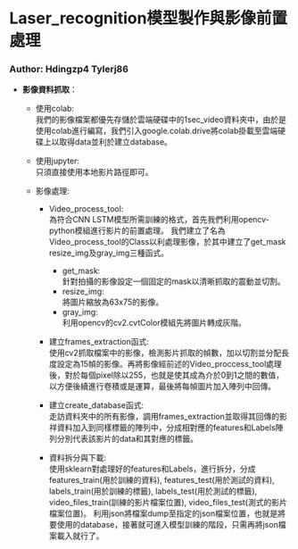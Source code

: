# **Laser_recognition模型製作與影像前置處理**
### **Author: Hdingzp4  Tylerj86**
* **影像資料抓取**：<br>
    * 使用colab:<br>
        我們的影像檔案都優先存儲於雲端硬碟中的1sec_video資料夾中，由於是使用colab進行編寫，我們引入google.colab.drive將colab掛載至雲端硬碟上以取得data並利於建立database。<br>
    * 使用jupyter:<br>
        只須直接使用本地影片路徑即可。

    * 影像處理:<br>
      * Video_process_tool:<br>
          為符合CNN LSTM模型所需訓練的格式，首先我們利用opencv-python模組進行影片的前置處理。
          我們建立了名為Video_process_tool的Class以利處理影像，於其中建立了get_mask resize_img及gray_img三種函式。
        * get_mask:<br>
            針對拍攝的影像設定一個固定的mask以清晰抓取的震動並切割。
        * resize_img:<br>
            將圖片縮放為63x75的影像。
        * gray_img:<br>
            利用opencv的cv2.cvtColor模組先將圖片轉成灰階。
      * 建立frames_extraction函式:<br>
            使用cv2抓取檔案中的影像，檢測影片抓取的幀數，加以切割並分配長度設定為15幀的影像。再將影像經前述的Video_proccess_tool處理後，對於每個pixel除以255，也就是使其成為介於0到1之間的數值，以方便後續進行卷積或是運算，最後將每幀圖片加入陣列中回傳。
      * 建立create_database函式:<br>
            走訪資料夾中的所有影像，調用frames_extraction並取得其回傳的影祥資料加入到同樣標籤的陣列中，分成相對應的features和Labels陣列分別代表該影片的data和其對應的標籤。

      * 資料拆分與下載:<br>
          使用sklearn對處理好的features和Labels，進行拆分，分成features_train(用於訓練的資料), features_test(用於測試的資料), labels_train(用於訓練的標籤), labels_test(用於測試的標籤), video_files_train(訓練的影片檔案位置), video_files_test(測式的影片檔案位置)。
          利用json將檔案dump至指定的json檔案位置，也就是將要使用的database，接著就可進入模型訓練的階段，只需再將json檔案載入就行了。